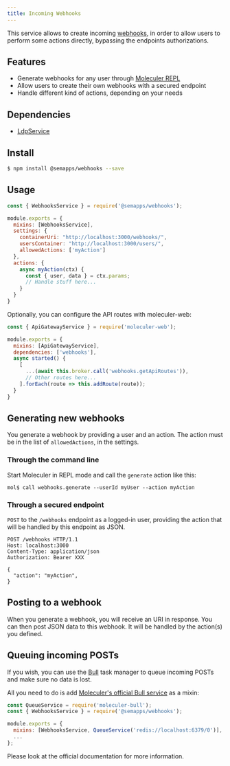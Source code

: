 ```yaml
---
title: Incoming Webhooks
---
```


This service allows to create incoming [webhooks](https://en.wikipedia.org/wiki/Webhook), in order to allow users to perform some actions directly, bypassing the endpoints authorizations.

## Features

- Generate webhooks for any user through [Moleculer REPL](https://moleculer.services/docs/0.14/moleculer-repl.html)
- Allow users to create their own webhooks with a secured endpoint
- Handle different kind of actions, depending on your needs

## Dependencies

- [LdpService](ldp.md)

## Install

```bash
$ npm install @semapps/webhooks --save
```

## Usage

```js
const { WebhooksService } = require('@semapps/webhooks');

module.exports = {
  mixins: [WebhooksService],
  settings: {
    containerUri: "http://localhost:3000/webhooks/",
    usersContainer: "http://localhost:3000/users/",
    allowedActions: ['myAction']
  },
  actions: {
    async myAction(ctx) {
      const { user, data } = ctx.params;
      // Handle stuff here...
    }
  }
}
```

Optionally, you can configure the API routes with moleculer-web:

```js
const { ApiGatewayService } = require('moleculer-web');

module.exports = {
  mixins: [ApiGatewayService],
  dependencies: ['webhooks'],
  async started() {
    [
      ...(await this.broker.call('webhooks.getApiRoutes')),
      // Other routes here...
    ].forEach(route => this.addRoute(route));
  }
}
```

## Generating new webhooks

You generate a webhook by providing a user and an action. The action must be in the list of `allowedActions`, in the settings.

### Through the command line

Start Moleculer in REPL mode and call the `generate` action like this:

```
mol$ call webhooks.generate --userId myUser --action myAction
```

### Through a secured endpoint

`POST` to the `/webhooks` endpoint as a logged-in user, providing the action that will be handled by this endpoint as JSON.

```
POST /webhooks HTTP/1.1
Host: localhost:3000
Content-Type: application/json
Authorization: Bearer XXX

{
  "action": "myAction",
}
```

## Posting to a webhook

When you generate a webhook, you will receive an URI in response. You can then post JSON data to this webhook. It will be handled by the action(s) you defined.


## Queuing incoming POSTs

If you wish, you can use the [Bull](https://github.com/OptimalBits/bull) task manager to queue incoming POSTs and make sure no data is lost.

All you need to do is add [Moleculer's official Bull service](https://github.com/moleculerjs/moleculer-addons/tree/master/packages/moleculer-bull) as a mixin:

```js
const QueueService = require('moleculer-bull');
const { WebhooksService } = require('@semapps/webhooks');

module.exports = {
  mixins: [WebhooksService, QueueService('redis://localhost:6379/0')],
  ...
};
```

Please look at the official documentation for more information.
